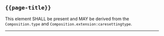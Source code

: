 ## <code>{{page-title}}</code>

This element SHALL be present and MAY be derived from the `Composition.type` and `Composition.extension:caresettingtype`.

---
